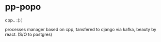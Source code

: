 # pp-popo
cpp.. :(:(

processes manager based on cpp, tansfered to django via kafka,
beauty by react.
(S/O to postgres)
